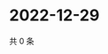 # 2022-12-29

共 0 条

<!-- BEGIN WEIBO -->
<!-- 最后更新时间 Thu Dec 29 2022 14:16:55 GMT+0800 (China Standard Time) -->

<!-- END WEIBO -->
